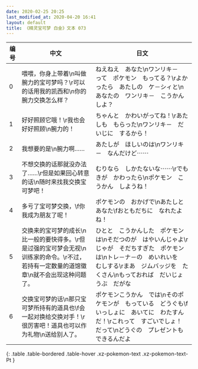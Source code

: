 ```yaml
---
date: 2020-02-25 20:25
last_modified_at: 2020-04-20 16:41
layout: default
title: 《精灵宝可梦 白金》文本 073
---
```

| 编号 | 中文 | 日文 |
| ---- | ---- | ---- |
| 0 | 喂喂，你身上带着\n叫做腕力的宝可梦吗？\r可以的话用我的凯西和\n你的腕力交换怎么样？ | ねえねえ　あなた\nワンリキ－　って　ポケモン　もってる？\rよかったら　あたしの　ケ－シィと\nあなたの　ワンリキ－　こうかん　しよ？ |
| 1 | 好好照顾它哦！\r我也会好好照顾\n腕力的！ | ちゃんと　かわいがってね！\rあたしも　もらった\nワンリキ－　だいじに　するから！ |
| 2 | 我想要的是\n腕力啊…… | あたしが　ほしいのは\nワンリキ－　なんだけど⋯⋯ |
| 3 | 不想交换的话那就没办法了……\r但是如果回心转意的话\n随时来找我交换宝可梦吧！ | むりなら　しかたないな⋯⋯\rでも　きが　かわったら\nポケモン　こうかん　しようね！ |
| 4 | 多亏了宝可梦交换，\f你我成为朋友了呢！ | ポケモンの　おかげで\nあたしと　あなた\fおともだちに　なれたよね！ |
| 5 | 交换来的宝可梦的成长\n比一般的要快得多。\r但是过强的宝可梦会无视\n训练家的命令。\r不过，若持有一定数量的道馆徽章\n就不会出现这种问题了。 | ひとと　こうかんした　ポケモンは\nそだつのが　はやいんじゃよ\rじゃが　そだちすぎた　ポケモンは\nトレ－ナ－の　めいれいを　むしする\rまあ　ジムバッジを　たくさん\nもっておれば　だいじょうぶ　だがな |
| 6 | 交换宝可梦的话\n那只宝可梦所持有的道具也\f会一起对换给交换对手！\r很厉害吧！道具也可以作为礼物\n送给别人了。 | ポケモンこうかん　では\nそのポケモンが　もっている　どうぐも\fいっしょに　あいてに　わたすんだ！\rこれって　すごいでしょ！　だって\nどうぐの　プレゼントも　できるんだよ |
{: .table .table-bordered .table-hover .xz-pokemon-text .xz-pokemon-text-Pt }